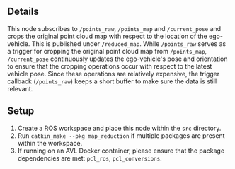 
## Details
This node subscribes to `/points_raw`, `/points_map` and `/current_pose` and crops the original point cloud map with respect to the location of the ego-vehicle. This is published under `/reduced_map`. While `/points_raw` serves as a trigger for cropping the original point cloud map from `/points_map`, `/current_pose` continuously updates the ego-vehicle's pose and orientation to ensure that the cropping operations occur with respect to the latest vehicle pose. Since these operations are relatively expensive, the trigger callback (`/points_raw`) keeps a short buffer to make sure the data is still relevant.

## Setup

1. Create a ROS workspace and place this node within the `src` directory.  
2. Run `catkin_make --pkg map_reduction` if multiple packages are present within the workspace.
3. If running on an AVL Docker container, please ensure that the package dependencies are met: `pcl_ros`, `pcl_conversions`.
